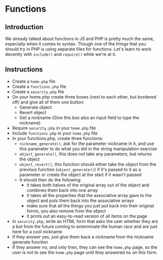 # Functions

## Introduction

We already talked about functions in JS and PHP is pretty much the same, especially when it comes to syntax.
Though one of the things that you should try in PHP is using separate files for functions. Let's learn to work decently with `include()` and `require()` while we're at it.


## Instructions

- Create a `home.php` file
- Create a `functions.php` file
- Create a `security.php` file
- On your home.php create three boxes (next to each other, but bordered off) and give all of them one button:
	- Generate object
	- Revert object
	- Get a nickname (Give this box also an input field to type the nickname)
- Require `security.php` in your `home.php` file
- Include `functions.php` in your `home.php` file
- In your functions.php, create three functions:
	- `nickname_generate()`, ask for the parameter nickname in it, and use this parameter to do what you did in the string manipulation exercise
	- `object_generate()`, this does not take any parameters, but returns the object
	- `object_revert()`, this function should either take the object from the previous function (`object_generate()`) if it's passed to it as a parameter or create the object at the start if it wasn't passed
	- It should then do the following:
		- it takes both halves of the original array out of the object and combines them back into one array
		- it takes all the properties that the associative array gave to the object and puts them back into the associative arrays
		- make sure that all the things you just put back into their original forms, you also remove from the object
		- it prints out an easy-to-read version of all items on the page
- In `security.php`, write an HTML form that asks the user whether they are a bot from the future coming to exterminate the human race and are just here for a cool nickname
- If they answer yes, just give them back a nickname from the nickname generate function
- If they answer no, and only then, they can see the `home.php` page, so the user is not to see the `home.php` page until they answered no on this form.